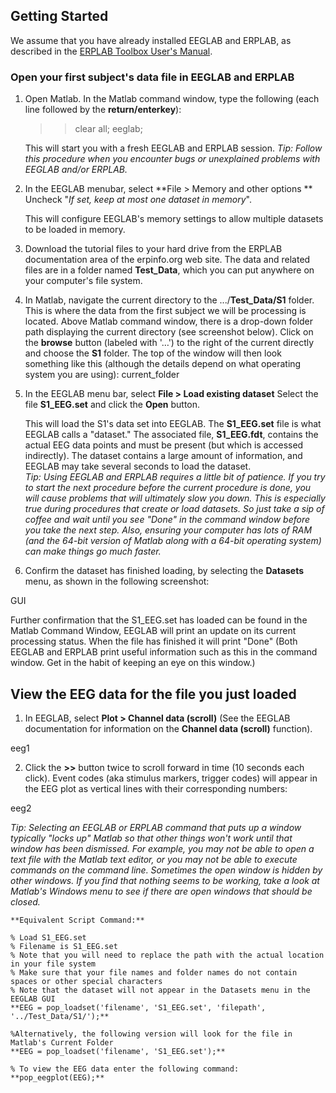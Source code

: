 ## Getting Started
We assume that you have already installed EEGLAB and ERPLAB, as described in the [ERPLAB Toolbox User's Manual](https://github.com/lucklab/erplab/wiki/Manual). 

### Open your first subject's data file in EEGLAB and ERPLAB

1. Open Matlab.
In the Matlab command window, type the following (each line followed by the **return/enterkey**):
    >> clear all;
    >> eeglab;

    This will start you with a fresh EEGLAB and ERPLAB session. 
    _Tip: Follow this procedure when you encounter bugs or unexplained problems with EEGLAB and/or ERPLAB._
2. In the EEGLAB menubar, select **File > Memory and other options **
Uncheck "_If set, keep at most one dataset in memory_". 

    This will configure EEGLAB's memory settings to allow multiple datasets to be loaded in memory.

3. Download the tutorial files to your hard drive from the ERPLAB documentation area of the erpinfo.org web site.  The data and related files are in a folder named **Test_Data**, which you can put anywhere on your computer's file system.
4. In Matlab, navigate the current directory to the .../**Test_Data/S1** folder. 
This is where the data from the first subject we will be processing is located. Above Matlab command window, there is a drop-down folder path displaying the current directory (see screenshot below).  Click on the **browse** button (labeled with '…') to the right of the current directly and choose the **S1** folder.  The top of the window will then look something like this (although the details depend on what operating system you are using): 
current_folder

5. In the EEGLAB menu bar, select **File > Load existing dataset** 
Select the file **S1_EEG.set** and click the **Open** button.
 
    This will load the S1's data set into EEGLAB. The **S1_EEG.set** file is what EEGLAB calls a "dataset."  The associated file, **S1_EEG.fdt**, contains the actual EEG data points and must be present (but which is accessed indirectly).  The dataset contains a large amount of information, and EEGLAB may take several seconds to load the dataset.  
    _Tip: Using EEGLAB and ERPLAB requires a little bit of patience.  If you try to start the next procedure before the current procedure is done, you will cause problems that will ultimately slow you down.  This is especially true during procedures that create or load datasets.  So just take a sip of coffee and wait until you see "Done" in the command window before you take the next step.  Also, ensuring your computer has lots of RAM (and the 64-bit version of Matlab along with a 64-bit operating system) can make things go much faster._
6. Confirm the dataset has finished loading, by selecting the **Datasets** menu, as shown in the following screenshot:


GUI

Further confirmation that the S1_EEG.set has loaded can be found in the Matlab Command Window, EEGLAB will print an update on its current processing status. When the file has finished it will print "Done" (Both EEGLAB and ERPLAB print useful information such as this in the command window. Get in the habit of keeping an eye on this window.)
 

## View the EEG data for the file you just loaded

1. In EEGLAB, select **Plot > Channel data (scroll)** (See the EEGLAB documentation for information on the **Channel data (scroll)** function). 

eeg1

2. Click the **>>** button twice to scroll forward in time (10 seconds each click).
Event codes (aka stimulus markers, trigger codes) will appear in the EEG plot as vertical lines with their corresponding numbers: 

eeg2

_Tip: Selecting an EEGLAB or ERPLAB command that puts up a window typically "locks up" Matlab so that other things won't work until that window has been dismissed. For example, you may not be able to open a text file with the Matlab text editor, or you may not be able to execute commands on the command line. Sometimes the open window is hidden by other windows. If you find that nothing seems to be working, take a look at Matlab's Windows menu to see if there are open windows that should be closed._

    **Equivalent Script Command:**

    % Load S1_EEG.set
    % Filename is S1_EEG.set
    % Note that you will need to replace the path with the actual location in your file system
    % Make sure that your file names and folder names do not contain spaces or other special characters
    % Note that the dataset will not appear in the Datasets menu in the EEGLAB GUI
    **EEG = pop_loadset('filename', 'S1_EEG.set', 'filepath',  '../Test_Data/S1/');**

    %Alternatively, the following version will look for the file in Matlab's Current Folder
    **EEG = pop_loadset('filename', 'S1_EEG.set');**

    % To view the EEG data enter the following command:
    **pop_eegplot(EEG);**